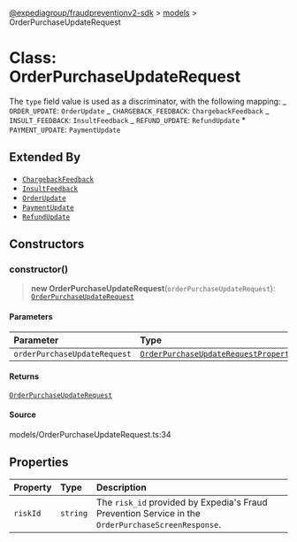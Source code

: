 [@expediagroup/fraudpreventionv2-sdk](../../index.md) > [models](../index.md) > OrderPurchaseUpdateRequest

# Class: OrderPurchaseUpdateRequest

The `type` field value is used as a discriminator, with the following mapping: _ `ORDER_UPDATE`: `OrderUpdate` _ `CHARGEBACK_FEEDBACK`: `ChargebackFeedback` _ `INSULT_FEEDBACK`: `InsultFeedback` _ `REFUND_UPDATE`: `RefundUpdate` \* `PAYMENT_UPDATE`: `PaymentUpdate`

## Extended By

-   [`ChargebackFeedback`](class.ChargebackFeedback.md)
-   [`InsultFeedback`](class.InsultFeedback.md)
-   [`OrderUpdate`](class.OrderUpdate.md)
-   [`PaymentUpdate`](class.PaymentUpdate.md)
-   [`RefundUpdate`](class.RefundUpdate.md)

## Constructors

### constructor()

> **new OrderPurchaseUpdateRequest**(`orderPurchaseUpdateRequest`): [`OrderPurchaseUpdateRequest`](class.OrderPurchaseUpdateRequest.md)

#### Parameters

| Parameter                    | Type                                                                                                      |
| :--------------------------- | :-------------------------------------------------------------------------------------------------------- |
| `orderPurchaseUpdateRequest` | [`OrderPurchaseUpdateRequestProperties`](../interfaces/interface.OrderPurchaseUpdateRequestProperties.md) |

#### Returns

[`OrderPurchaseUpdateRequest`](class.OrderPurchaseUpdateRequest.md)

#### Source

models/OrderPurchaseUpdateRequest.ts:34

## Properties

| Property | Type     | Description                                                                                         |
| :------- | :------- | :-------------------------------------------------------------------------------------------------- |
| `riskId` | `string` | The `risk_id` provided by Expedia\'s Fraud Prevention Service in the `OrderPurchaseScreenResponse`. |
